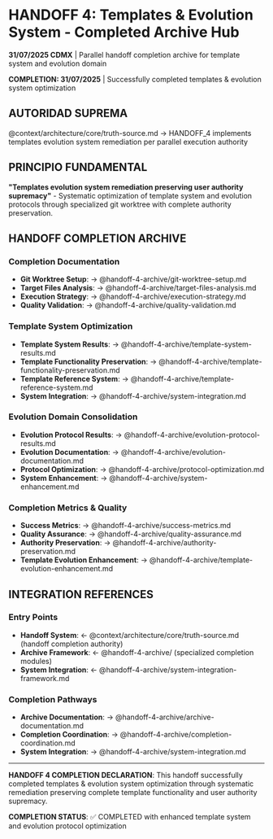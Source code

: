 # HANDOFF 4: Templates & Evolution System - Completed Archive Hub

**31/07/2025 CDMX** | Parallel handoff completion archive for template system and evolution domain

**COMPLETION: 31/07/2025** | Successfully completed templates & evolution system optimization

## AUTORIDAD SUPREMA
@context/architecture/core/truth-source.md → HANDOFF_4 implements templates evolution system remediation per parallel execution authority

## PRINCIPIO FUNDAMENTAL
**"Templates evolution system remediation preserving user authority supremacy"** - Systematic optimization of template system and evolution protocols through specialized git worktree with complete authority preservation.

## HANDOFF COMPLETION ARCHIVE

### **Completion Documentation**
- **Git Worktree Setup**: → @handoff-4-archive/git-worktree-setup.md
- **Target Files Analysis**: → @handoff-4-archive/target-files-analysis.md
- **Execution Strategy**: → @handoff-4-archive/execution-strategy.md
- **Quality Validation**: → @handoff-4-archive/quality-validation.md

### **Template System Optimization**
- **Template System Results**: → @handoff-4-archive/template-system-results.md
- **Template Functionality Preservation**: → @handoff-4-archive/template-functionality-preservation.md
- **Template Reference System**: → @handoff-4-archive/template-reference-system.md
- **System Integration**: → @handoff-4-archive/system-integration.md

### **Evolution Domain Consolidation**
- **Evolution Protocol Results**: → @handoff-4-archive/evolution-protocol-results.md
- **Evolution Documentation**: → @handoff-4-archive/evolution-documentation.md
- **Protocol Optimization**: → @handoff-4-archive/protocol-optimization.md
- **System Enhancement**: → @handoff-4-archive/system-enhancement.md

### **Completion Metrics & Quality**
- **Success Metrics**: → @handoff-4-archive/success-metrics.md
- **Quality Assurance**: → @handoff-4-archive/quality-assurance.md
- **Authority Preservation**: → @handoff-4-archive/authority-preservation.md
- **Template Evolution Enhancement**: → @handoff-4-archive/template-evolution-enhancement.md

## INTEGRATION REFERENCES

### **Entry Points**
- **Handoff System**: ← @context/architecture/core/truth-source.md (handoff completion authority)
- **Archive Framework**: ← @handoff-4-archive/ (specialized completion modules)
- **System Integration**: ← @handoff-4-archive/system-integration-framework.md

### **Completion Pathways**
- **Archive Documentation**: → @handoff-4-archive/archive-documentation.md
- **Completion Coordination**: → @handoff-4-archive/completion-coordination.md
- **System Integration**: → @handoff-4-archive/system-integration.md

---

**HANDOFF 4 COMPLETION DECLARATION**: This handoff successfully completed templates & evolution system optimization through systematic remediation preserving complete template functionality and user authority supremacy.

**COMPLETION STATUS**: ✅ COMPLETED with enhanced template system and evolution protocol optimization